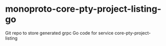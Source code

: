 # monoproto-core-pty-project-listing-go
Git repo to store generated grpc Go code for service core-pty-project-listing
